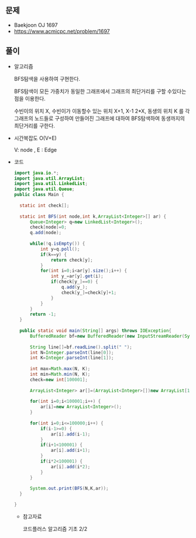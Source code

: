 문제
-----

+ Baekjoon OJ 1697
+ https://www.acmicpc.net/problem/1697

풀이 
------

+ 알고리즘

  BFS탐색을 사용하여 구현한다.

  BFS탐색이 모든 가중치가 동일한 그래프에서 그래프의 최단거리를 구할 수있다는 점을 이용한다.

  수빈이의 위치 X, 수빈이가 이동할수 있는 위치 X+1, X-1 2*X, 동생의 위치 K 를 각 그래프의 노드들로 구성하여 만들어진 그래프에 대하여 BFS탐색하여 동생까지의 최단거리를 구한다.

  

 

+ 시간복잡도 O(V+E)

  V: node , E : Edge

  

+ 코드

  ``` java
  import java.io.*;
  import java.util.ArrayList;
  import java.util.LinkedList;
  import java.util.Queue;
  public class Main {
  	
  	static int check[];
  	
  	static int BFS(int node,int k,ArrayList<Integer>[] ar) {
  		Queue<Integer> q=new LinkedList<Integer>();
  		check[node]=0;
  		q.add(node);
  		
  		while(!q.isEmpty()) {
  			int y=q.poll();
  			if(k==y) {
  				return check[y];
  			}
  			for(int i=0;i<ar[y].size();i++) {
  				int y_=ar[y].get(i);
  				if(check[y_]==0) {
  					q.add(y_);
  					check[y_]=check[y]+1;
  				}
  			}
  		}
  		return -1;
  	}
  	
  	public static void main(String[] args) throws IOException{
  		BufferedReader bf=new BufferedReader(new InputStreamReader(System.in));
  		
  		String line[]=bf.readLine().split(" ");
  		int N=Integer.parseInt(line[0]);
  		int K=Integer.parseInt(line[1]);
  		
  		int max=Math.max(N, K);
  		int min=Math.min(N, K);
  		check=new int[100001];
  		
  		ArrayList<Integer> ar[]=(ArrayList<Integer>[])new ArrayList[100001];
  		
  		for(int i=0;i<100001;i++) {
  			ar[i]=new ArrayList<Integer>();
  		}
  		
  		for(int i=0;i<=100000;i++) {
  			if(i-1>=0) {
  				ar[i].add(i-1);
  			}
  			if(i+1<100001) {
  				ar[i].add(i+1);
  			}
  			if(i*2<100001) {
  				ar[i].add(i*2);
  			}
  		}
  		
  		System.out.print(BFS(N,K,ar));
  	}
  
  }
  
  ```

  

  + 참고자료

    코드플러스 알고리즘 기초 2/2
